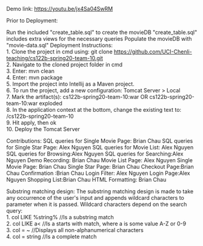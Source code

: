 Demo link: https://youtu.be/jx4Sa04SwRM

Prior to Deployment:

Run the included "create_table.sql" to create the movieDB
"create_table.sql" includes extra views for the necessary queries
Populate the movieDB with "movie-data.sql"
Deployment Instructions: <br/>
	1. Clone the project in cmd using: git clone https://github.com/UCI-Chenli-teaching/cs122b-spring20-team-10.git <br/>
	2. Navigate to the cloned project folder in cmd <br/>
	3. Enter: mvn clean <br/>
	4. Enter: mvn package <br/>
	5. Import the project into Intellij as a Maven project. <br/>
	6. To run the project, add a new configuration: Tomcat Server > Local <br/>
	7. Mark the artifact(s): cs122b-spring20-team-10:war OR cs122b-spring20-team-10:war exploded <br/>
	8. In the application context at the bottom, change the existing text to: /cs122b-spring20-team-10 <br/>
	9. Hit apply, then ok <br/>
	10. Deploy the Tomcat Server <br/>

Contributions:
	SQL queries for Single Movie Page: Brian Chau
	SQL queries for Single Star Page: Alex Nguyen
	SQL queries for Movie List: Alex Nguyen
	SQL queries for Browsing:Alex Nguyen
	SQL queries for Searching:Alex Nguyen
	Demo Recording: Brian Chau
	Movie List Page: Alex Nguyen
	Single Movie Page: Brian Chau
	Single Star Page: Brian Chau
	Checkout Page:Brian Chau
	Confirmation :Brian Chau
	Login Filter: Alex Nguyen
	Login Page:Alex Nguyen
	Shopping List:Brian Chau
	HTML Formatting: Brian Chau

Substring matching design:
The substring matching design is made to take any occurrence of the user's input and appends wildcard characters to parameter when it is passed. Wildcard characters depend on the search query: <br/>
	1. col LIKE %string% //Is a substring match <br/>
	2. col LIKE a< 	//Is a starts with match, where a is some value A-Z or 0-9 <br/>
	3. col = ~ //Displays all non-alphanumerical characters <br/>
	4. col = string //Is a complete match <br/>
